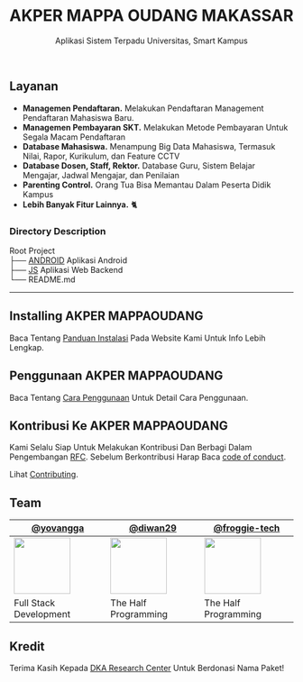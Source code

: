 <h1 align="center">AKPER MAPPA OUDANG MAKASSAR</h1>
<p align="center">Aplikasi Sistem Terpadu Universitas, Smart Kampus</p>
<br>


## Layanan

* **Managemen Pendaftaran.** Melakukan Pendaftaran Management Pendaftaran Mahasiswa Baru.
* **Managemen Pembayaran SKT.** Melakukan Metode Pembayaran Untuk Segala Macam Pendaftaran
* **Database Mahasiswa.** Menampung Big Data Mahasiswa, Termasuk Nilai, Rapor, Kurikulum, dan Feature CCTV
* **Database Dosen, Staff, Rektor.** Database Guru, Sistem Belajar Mengajar, Jadwal Mengajar, dan Penilaian
* **Parenting Control.** Orang Tua Bisa Memantau Dalam Peserta Didik Kampus
* **Lebih Banyak Fitur Lainnya.** 🐈

### Directory Description

Root Project <br>
├── [ANDROID](https://github.com/YovanggaAnandhika/DKAFramework/blob/master/Android/README.md)
Aplikasi Android <br>
├── [JS](https://github.com/YovanggaAnandhika/DKAFramework/blob/master/JS/README.md)
Aplikasi Web Backend <br>
└── README.md

---

## Installing AKPER MAPPAOUDANG

Baca Tentang [Panduan Instalasi](https://dkaresearchcenter.com/en/docs/install) Pada Website Kami Untuk Info Lebih
Lengkap.

## Penggunaan AKPER MAPPAOUDANG

Baca Tentang [Cara Penggunaan](https://dkaresearchcenter.com/en/docs/usage) Untuk Detail Cara Penggunaan.

## Kontribusi Ke AKPER MAPPAOUDANG

Kami Selalu Siap Untuk Melakukan Kontribusi Dan Berbagi Dalam Pengembangan [RFC](https://github.com/yarnpkg/rfcs).
Sebelum Berkontribusi Harap Baca [code of conduct](CODE_OF_CONDUCT.md).

Lihat [Contributing](https://dkaresearchcenter.com/org/contributing/).

## Team

[@yovangga](https://github.com/yovanggaanandhika) | [@diwan29](https://github.com/Ridwan29) | [@froggie-tech](https://github.com/froggie-tech)
--- | --- | --- 
<img src="https://avatars.githubusercontent.com/yovanggaanandhika?s=100&v=1" width="100" height="100" /> | <img src="https://avatars.githubusercontent.com/diwan29?s=100&v=1" width="100" height="100"> | <img src="https://avatars.githubusercontent.com/froggie-tech?s" width="100" height="100">
Full Stack Development | The Half Programming | The Half Programming
<!-- <table border="0">
<tr>
    <td><img width="800" src="https://media.istockphoto.com/vectors/default-profile-picture-avatar-photo-placeholder-vector-illustration-vector-id1223671392?k=6&m=1223671392&s=612x612&w=0&h=NGxdexflb9EyQchqjQP0m6wYucJBYLfu46KCLNMHZYM=" alt="Yovangga Anandhika"> </td>
    <td>
        <h3>Muhammad Arfan</h3>
        <b>A Analysis System</b> From Indonesia.
        Mendalami Bidang Conceptor, FLowcart, IO Proses
        <br/><br/>
    </td>
</tr>
 <tr>
    <td><img width="800" src="https://dkaresearchcenter.com/wp-content/uploads/2020/06/FB_IMG_1583407496659.jpg" alt="Yovangga Anandhika"> </td>
    <td>
        <h3>Yovangga Anandhika</h3>
        <b>A Full Stack Developer Software Engginering</b> From Indonesia.
        Mendalami Bidang Pemegraman Komputer, Seorang Pendiri Komunitas Startup <b>DKA Research Center</b>
        dan Aktif Mengerjakan Penelitian dan Pekerjaan Berbasis Inovasi Digital. Menguasai Lebih Dari 18 Bahasa Program Komputer.
        <br/><br/>
    </td>
 </tr>
<tr>
    <td><img width="800" src="https://avatars.githubusercontent.com/u/53886120?s=400&u=2d939d070984bb8beef67eb549c39e1e9f0cf18f&v=4" alt="Yovangga Anandhika"> </td>
    <td>
        <h3>Muhammad Ridwan</h3>
        <b>A Half Programming</b> From Indonesia.
        Mendalami Bidang Android Development, Layout Design, Kotlin, Mysql
        <br/><br/>
    </td>
</tr>
<tr>
    <td><img width="800" src="https://media.istockphoto.com/vectors/default-profile-picture-avatar-photo-placeholder-vector-illustration-vector-id1223671392?k=6&m=1223671392&s=612x612&w=0&h=NGxdexflb9EyQchqjQP0m6wYucJBYLfu46KCLNMHZYM=" alt="Yovangga Anandhika"> </td>
    <td>
        <h3>Muhammad Yusuf</h3>
        <b>A Half Programming</b> From Indonesia.
        Mendalami Bidang Android Development, Layout Design, Kotlin
        <br/><br/>
    </td>
</tr>
</table> -->

## Kredit

Terima Kasih Kepada [DKA Research Center](https://github.com/YovanggaAnandhika) Untuk Berdonasi Nama Paket!